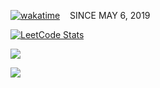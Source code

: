 [![wakatime](https://wakatime.com/badge/user/ddad2840-c8ce-4174-b584-e390bdb7f01d.svg)](https://wakatime.com/@mattsears18) &nbsp;&nbsp; SINCE MAY 6, 2019

[![LeetCode Stats](https://leetcode.card.workers.dev/mattsears18?theme=auto&font=baloo)](https://leetcode.com/mattsears18)

[![](https://github-readme-stats.vercel.app/api/wakatime?username=mattsears18&layout=compact&theme=dark&langs_count=20&custom_title=Top%20Languages)](https://wakatime.com/@mattsears18)

[![](https://github-readme-stats.vercel.app/api?username=mattsears18&count_private=true&include_all_commits=true&show_icons=true&theme=dark&show=review,prs_merged,prs_merged_percentage)](https://wakatime.com/@mattsears18)
